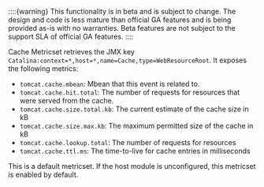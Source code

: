 ::::{warning}
This functionality is in beta and is subject to change. The design and code is less mature than official GA features and is being provided as-is with no warranties. Beta features are not subject to the support SLA of official GA features.
::::


Cache Metricset retrieves the JMX key `Catalina:context=*,host=*,name=Cache,type=WebResourceRoot`. It exposes the following metrics:

* `tomcat.cache.mbean`: Mbean that this event is related to.
* `tomcat.cache.hit.total`: The number of requests for resources that were served from the cache.
* `tomcat.cache.size.total.kb`: The current estimate of the cache size in kB
* `tomcat.cache.size.max.kb`: The maximum permitted size of the cache in kB
* `tomcat.cache.lookup.total`: The number of requests for resources
* `tomcat.cache.ttl.ms`: The time-to-live for cache entries in milliseconds

This is a default metricset. If the host module is unconfigured, this metricset is enabled by default.
